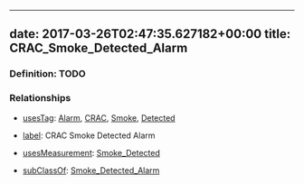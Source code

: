 
---
date: 2017-03-26T02:47:35.627182+00:00
title: CRAC_Smoke_Detected_Alarm
---
### Definition: TODO

### Relationships

* [usesTag](https://brickschema.org/schema/1.0/BrickFrame#usesTag): [Alarm](https://brickschema.org/schema/1.0/BrickTag#Alarm), [CRAC](https://brickschema.org/schema/1.0/BrickTag#CRAC), [Smoke](https://brickschema.org/schema/1.0/BrickTag#Smoke), [Detected](https://brickschema.org/schema/1.0/BrickTag#Detected)

* [label](http://www.w3.org/2000/01/rdf-schema#label): CRAC Smoke Detected Alarm

* [usesMeasurement](https://brickschema.org/schema/1.0/BrickFrame#usesMeasurement): [Smoke_Detected](https://brickschema.org/schema/1.0/Brick#Smoke_Detected)

* [subClassOf](http://www.w3.org/2000/01/rdf-schema#subClassOf): [Smoke_Detected_Alarm](https://brickschema.org/schema/1.0/Brick#Smoke_Detected_Alarm)
